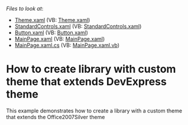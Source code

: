 <!-- default file list -->
*Files to look at*:

* [Theme.xaml](./CS/CustomTheme/Theme.xaml) (VB: [Theme.xaml](./VB/CustomTheme/Theme.xaml))
* [StandardControls.xaml](./CS/CustomTheme/Themes.SL/StandardControls.xaml) (VB: [StandardControls.xaml](./VB/CustomTheme/Themes.SL/StandardControls.xaml))
* [Button.xaml](./CS/CustomTheme/Themes.SL/StandardControls/Button.xaml) (VB: [Button.xaml](./VB/CustomTheme/Themes.SL/StandardControls/Button.xaml))
* [MainPage.xaml](./CS/TestApp/MainPage.xaml) (VB: [MainPage.xaml](./VB/TestApp/MainPage.xaml))
* [MainPage.xaml.cs](./CS/TestApp/MainPage.xaml.cs) (VB: [MainPage.xaml.vb](./VB/TestApp/MainPage.xaml.vb))
<!-- default file list end -->
# How to create library with custom theme that extends DevExpress theme


<p>This example demonstrates how to create a library with a custom theme that extends the Office2007Silver theme</p>

<br/>


